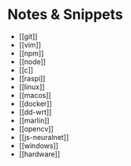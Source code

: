 # Notes & Snippets
* [[git]]
* [[vim]]
* [[npm]]
* [[node]]
* [[c]]
* [[raspi]]
* [[linux]]
* [[macos]]
* [[docker]]
* [[dd-wrt]]
* [[marlin]]
* [[opencv]]
* [[js-neuralnet]]
* [[windows]]
* [[hardware]]

